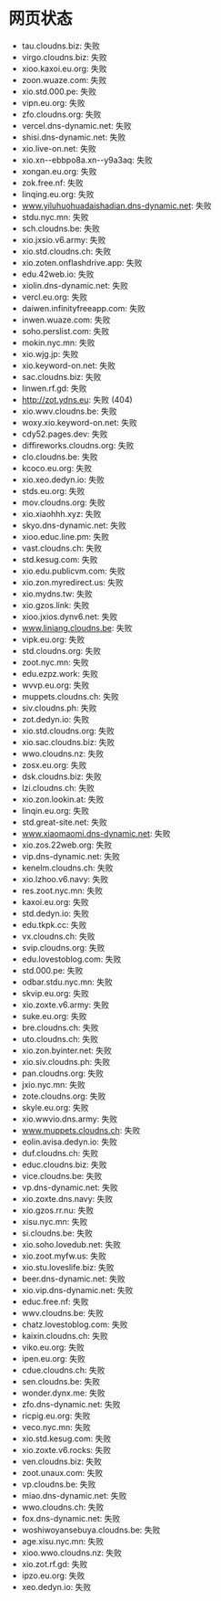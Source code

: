# 网页状态
- tau.cloudns.biz: 失败
- virgo.cloudns.biz: 失败
- xioo.kaxoi.eu.org: 失败
- zoon.wuaze.com: 失败
- xio.std.000.pe: 失败
- vipn.eu.org: 失败
- zfo.cloudns.org: 失败
- vercel.dns-dynamic.net: 失败
- shisi.dns-dynamic.net: 失败
- xio.live-on.net: 失败
- xio.xn--ebbpo8a.xn--y9a3aq: 失败
- xongan.eu.org: 失败
- zok.free.nf: 失败
- linqing.eu.org: 失败
- www.yiluhuohuadaishadian.dns-dynamic.net: 失败
- stdu.nyc.mn: 失败
- sch.cloudns.be: 失败
- xio.jxsio.v6.army: 失败
- xio.std.cloudns.ch: 失败
- xio.zoten.onflashdrive.app: 失败
- edu.42web.io: 失败
- xiolin.dns-dynamic.net: 失败
- vercl.eu.org: 失败
- daiwen.infinityfreeapp.com: 失败
- inwen.wuaze.com: 失败
- soho.perslist.com: 失败
- mokin.nyc.mn: 失败
- xio.wjg.jp: 失败
- xio.keyword-on.net: 失败
- sac.cloudns.biz: 失败
- linwen.rf.gd: 失败
- http://zot.ydns.eu: 失败 (404)
- xio.wwv.cloudns.be: 失败
- woxy.xio.keyword-on.net: 失败
- cdy52.pages.dev: 失败
- diffireworks.cloudns.org: 失败
- clo.cloudns.be: 失败
- kcoco.eu.org: 失败
- xio.xeo.dedyn.io: 失败
- stds.eu.org: 失败
- mov.cloudns.org: 失败
- xio.xiaohhh.xyz: 失败
- skyo.dns-dynamic.net: 失败
- xioo.educ.line.pm: 失败
- vast.cloudns.ch: 失败
- std.kesug.com: 失败
- xio.edu.publicvm.com: 失败
- xio.zon.myredirect.us: 失败
- xio.mydns.tw: 失败
- xio.gzos.link: 失败
- xioo.jxios.dynv6.net: 失败
- www.liniang.cloudns.be: 失败
- vipk.eu.org: 失败
- std.cloudns.org: 失败
- zoot.nyc.mn: 失败
- edu.ezpz.work: 失败
- wvvp.eu.org: 失败
- muppets.cloudns.ch: 失败
- siv.cloudns.ph: 失败
- zot.dedyn.io: 失败
- xio.std.cloudns.org: 失败
- xio.sac.cloudns.biz: 失败
- wwo.cloudns.nz: 失败
- zosx.eu.org: 失败
- dsk.cloudns.biz: 失败
- lzi.cloudns.ch: 失败
- xio.zon.lookin.at: 失败
- linqin.eu.org: 失败
- std.great-site.net: 失败
- www.xiaomaomi.dns-dynamic.net: 失败
- xio.zos.22web.org: 失败
- vip.dns-dynamic.net: 失败
- kenelm.cloudns.ch: 失败
- xio.lzhoo.v6.navy: 失败
- res.zoot.nyc.mn: 失败
- kaxoi.eu.org: 失败
- std.dedyn.io: 失败
- edu.tkpk.cc: 失败
- vx.cloudns.ch: 失败
- svip.cloudns.org: 失败
- edu.lovestoblog.com: 失败
- std.000.pe: 失败
- odbar.stdu.nyc.mn: 失败
- skvip.eu.org: 失败
- xio.zoxte.v6.army: 失败
- suke.eu.org: 失败
- bre.cloudns.ch: 失败
- uto.cloudns.ch: 失败
- xio.zon.byinter.net: 失败
- xio.siv.cloudns.ph: 失败
- pan.cloudns.org: 失败
- jxio.nyc.mn: 失败
- zote.cloudns.org: 失败
- skyle.eu.org: 失败
- xio.wwvio.dns.army: 失败
- www.muppets.cloudns.ch: 失败
- eolin.avisa.dedyn.io: 失败
- duf.cloudns.ch: 失败
- educ.cloudns.biz: 失败
- vice.cloudns.be: 失败
- vp.dns-dynamic.net: 失败
- xio.zoxte.dns.navy: 失败
- xio.gzos.rr.nu: 失败
- xisu.nyc.mn: 失败
- si.cloudns.be: 失败
- xio.soho.lovedub.net: 失败
- xio.zoot.myfw.us: 失败
- xio.stu.loveslife.biz: 失败
- beer.dns-dynamic.net: 失败
- xio.vip.dns-dynamic.net: 失败
- educ.free.nf: 失败
- wwv.cloudns.be: 失败
- chatz.lovestoblog.com: 失败
- kaixin.cloudns.ch: 失败
- viko.eu.org: 失败
- ipen.eu.org: 失败
- cdue.cloudns.ch: 失败
- sen.cloudns.be: 失败
- wonder.dynx.me: 失败
- zfo.dns-dynamic.net: 失败
- ricpig.eu.org: 失败
- veco.nyc.mn: 失败
- xio.std.kesug.com: 失败
- xio.zoxte.v6.rocks: 失败
- ven.cloudns.biz: 失败
- zoot.unaux.com: 失败
- vp.cloudns.be: 失败
- miao.dns-dynamic.net: 失败
- wwo.cloudns.ch: 失败
- fox.dns-dynamic.net: 失败
- woshiwoyansebuya.cloudns.be: 失败
- age.xisu.nyc.mn: 失败
- xioo.wwo.cloudns.nz: 失败
- xio.zot.rf.gd: 失败
- ipzo.eu.org: 失败
- xeo.dedyn.io: 失败
